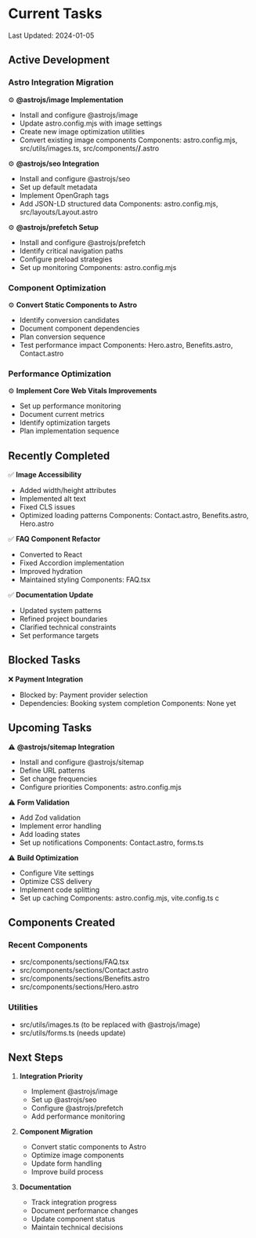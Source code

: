 # Current Tasks

Last Updated: 2024-01-05

## Active Development

### Astro Integration Migration

⚙️ **@astrojs/image Implementation**

- Install and configure @astrojs/image
- Update astro.config.mjs with image settings
- Create new image optimization utilities
- Convert existing image components
Components: astro.config.mjs, src/utils/images.ts, src/components/**/**.astro

⚙️ **@astrojs/seo Integration**

- Install and configure @astrojs/seo
- Set up default metadata
- Implement OpenGraph tags
- Add JSON-LD structured data
Components: astro.config.mjs, src/layouts/Layout.astro

⚙️ **@astrojs/prefetch Setup**

- Install and configure @astrojs/prefetch
- Identify critical navigation paths
- Configure preload strategies
- Set up monitoring
Components: astro.config.mjs

### Component Optimization

⚙️ **Convert Static Components to Astro**

- Identify conversion candidates
- Document component dependencies
- Plan conversion sequence
- Test performance impact
Components: Hero.astro, Benefits.astro, Contact.astro

### Performance Optimization

⚙️ **Implement Core Web Vitals Improvements**

- Set up performance monitoring
- Document current metrics
- Identify optimization targets
- Plan implementation sequence

## Recently Completed

✅ **Image Accessibility**

- Added width/height attributes
- Implemented alt text
- Fixed CLS issues
- Optimized loading patterns
Components: Contact.astro, Benefits.astro, Hero.astro

✅ **FAQ Component Refactor**

- Converted to React
- Fixed Accordion implementation
- Improved hydration
- Maintained styling
Components: FAQ.tsx

✅ **Documentation Update**

- Updated system patterns
- Refined project boundaries
- Clarified technical constraints
- Set performance targets

## Blocked Tasks

❌ **Payment Integration**

- Blocked by: Payment provider selection
- Dependencies: Booking system completion
Components: None yet

## Upcoming Tasks

⚠️ **@astrojs/sitemap Integration**

- Install and configure @astrojs/sitemap
- Define URL patterns
- Set change frequencies
- Configure priorities
Components: astro.config.mjs

⚠️ **Form Validation**

- Add Zod validation
- Implement error handling
- Add loading states
- Set up notifications
Components: Contact.astro, forms.ts

⚠️ **Build Optimization**

- Configure Vite settings
- Optimize CSS delivery
- Implement code splitting
- Set up caching
Components: astro.config.mjs, vite.config.ts
c

## Components Created

### Recent Components

- src/components/sections/FAQ.tsx
- src/components/sections/Contact.astro
- src/components/sections/Benefits.astro
- src/components/sections/Hero.astro

### Utilities

- src/utils/images.ts (to be replaced with @astrojs/image)
- src/utils/forms.ts (needs update)

## Next Steps

1. **Integration Priority**
   - Implement @astrojs/image
   - Set up @astrojs/seo
   - Configure @astrojs/prefetch
   - Add performance monitoring

2. **Component Migration**
   - Convert static components to Astro
   - Optimize image components
   - Update form handling
   - Improve build process

3. **Documentation**
   - Track integration progress
   - Document performance changes
   - Update component status
   - Maintain technical decisions
